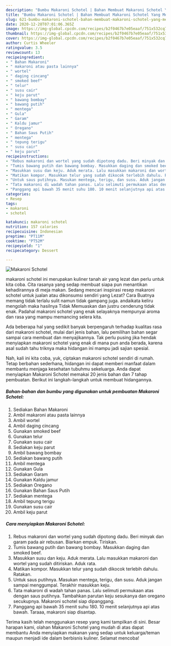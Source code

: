 ```yaml
---
description: "Bumbu Makaroni Schotel | Bahan Membuat Makaroni Schotel Yang Menggugah Selera"
title: "Bumbu Makaroni Schotel | Bahan Membuat Makaroni Schotel Yang Menggugah Selera"
slug: 621-bumbu-makaroni-schotel-bahan-membuat-makaroni-schotel-yang-menggugah-selera
date: 2020-12-28T07:01:06.365Z
image: https://img-global.cpcdn.com/recipes/b2f0467b7e05eaaf/751x532cq70/makaroni-schotel-foto-resep-utama.jpg
thumbnail: https://img-global.cpcdn.com/recipes/b2f0467b7e05eaaf/751x532cq70/makaroni-schotel-foto-resep-utama.jpg
cover: https://img-global.cpcdn.com/recipes/b2f0467b7e05eaaf/751x532cq70/makaroni-schotel-foto-resep-utama.jpg
author: Curtis Wheeler
ratingvalue: 3.5
reviewcount: 13
recipeingredient:
- " Bahan Makaroni"
- " makaroni atau pasta lainnya"
- " wortel"
- " daging cincang"
- " smoked beef"
- " telur"
- " susu cair"
- " keju parut"
- " bawang bombay"
- " bawang putih"
- " mentega"
- " Gula"
- " Garam"
- " Kaldu jamur"
- " Oregano"
- " Bahan Saus Putih"
- " mentega"
- " tepung terigu"
- " susu cair"
- " keju parut"
recipeinstructions:
- "Rebus makaroni dan wortel yang sudah dipotong dadu. Beri minyak dan garam pada air rebusan. Biarkan empuk. Tiriskan."
- "Tumis bawang putih dan bawang bombay. Masukkan daging dan smoked beef."
- "Masukkan susu dan keju. Aduk merata. Lalu masukkan makaroni dan wortel yang sudah ditiriskan. Aduk rata."
- "Matikan kompor. Masukkan telur yang sudah dikocok terlebih dahulu. Ratakan."
- "Untuk saus putihnya. Masukan mentega, terigu, dan susu. Aduk jangan sampai menggumpal. Terakhir masukkan keju."
- "Tata makaroni di wadah tahan panas. Lalu selimuti permukaan atas dengan saus putihnya. Tambahkan parutan keju sesukanya dan oregano secukupnya. Makaroni schotel siap dipanggang."
- "Panggang api bawah 35 menit suhu 180. 10 menit selanjutnya api atas bawah. Taraaa, makaroni siap disantap."
categories:
- Resep
tags:
- makaroni
- schotel

katakunci: makaroni schotel 
nutrition: 157 calories
recipecuisine: Indonesian
preptime: "PT11M"
cooktime: "PT52M"
recipeyield: "1"
recipecategory: Dessert

---
```



![Makaroni Schotel](https://img-global.cpcdn.com/recipes/b2f0467b7e05eaaf/751x532cq70/makaroni-schotel-foto-resep-utama.jpg)


makaroni schotel ini merupakan kuliner tanah air yang lezat dan perlu untuk kita coba. Cita rasanya yang sedap membuat siapa pun menantikan kehadirannya di meja makan.
Sedang mencari inspirasi resep makaroni schotel untuk jualan atau dikonsumsi sendiri yang Lezat? Cara Buatnya memang tidak terlalu sulit namun tidak gampang juga. andaikata keliru mengolah maka hasilnya Tidak Memuaskan dan justru cenderung tidak enak. Padahal makaroni schotel yang enak selayaknya mempunyai aroma dan rasa yang mampu memancing selera kita.



Ada beberapa hal yang sedikit banyak berpengaruh terhadap kualitas rasa dari makaroni schotel, mulai dari jenis bahan, lalu pemilihan bahan segar sampai cara membuat dan menyajikannya. Tak perlu pusing jika hendak menyiapkan makaroni schotel yang enak di mana pun anda berada, karena asal sudah tahu triknya maka hidangan ini mampu jadi sajian spesial.


Nah, kali ini kita coba, yuk, ciptakan makaroni schotel sendiri di rumah. Tetap berbahan sederhana, hidangan ini dapat memberi manfaat dalam membantu menjaga kesehatan tubuhmu sekeluarga. Anda dapat menyiapkan Makaroni Schotel memakai 20 jenis bahan dan 7 tahap pembuatan. Berikut ini langkah-langkah untuk membuat hidangannya.

<!--inarticleads1-->

##### Bahan-bahan dan bumbu yang digunakan untuk pembuatan Makaroni Schotel:

1. Sediakan  Bahan Makaroni
1. Ambil  makaroni atau pasta lainnya
1. Ambil  wortel
1. Ambil  daging cincang
1. Gunakan  smoked beef
1. Gunakan  telur
1. Gunakan  susu cair
1. Sediakan  keju parut
1. Ambil  bawang bombay
1. Sediakan  bawang putih
1. Ambil  mentega
1. Gunakan  Gula
1. Sediakan  Garam
1. Gunakan  Kaldu jamur
1. Sediakan  Oregano
1. Gunakan  Bahan Saus Putih
1. Sediakan  mentega
1. Ambil  tepung terigu
1. Gunakan  susu cair
1. Ambil  keju parut




<!--inarticleads2-->

##### Cara menyiapkan Makaroni Schotel:

1. Rebus makaroni dan wortel yang sudah dipotong dadu. Beri minyak dan garam pada air rebusan. Biarkan empuk. Tiriskan.
1. Tumis bawang putih dan bawang bombay. Masukkan daging dan smoked beef.
1. Masukkan susu dan keju. Aduk merata. Lalu masukkan makaroni dan wortel yang sudah ditiriskan. Aduk rata.
1. Matikan kompor. Masukkan telur yang sudah dikocok terlebih dahulu. Ratakan.
1. Untuk saus putihnya. Masukan mentega, terigu, dan susu. Aduk jangan sampai menggumpal. Terakhir masukkan keju.
1. Tata makaroni di wadah tahan panas. Lalu selimuti permukaan atas dengan saus putihnya. Tambahkan parutan keju sesukanya dan oregano secukupnya. Makaroni schotel siap dipanggang.
1. Panggang api bawah 35 menit suhu 180. 10 menit selanjutnya api atas bawah. Taraaa, makaroni siap disantap.




Terima kasih telah menggunakan resep yang kami tampilkan di sini. Besar harapan kami, olahan Makaroni Schotel yang mudah di atas dapat membantu Anda menyiapkan makanan yang sedap untuk keluarga/teman maupun menjadi ide dalam berbisnis kuliner. Selamat mencoba!
